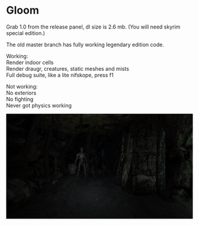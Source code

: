 # Gloom

Grab 1.0 from the release panel, dl size is 2.6 mb. (You will need skyrim special edition.)

The old master branch has fully working legendary edition code.

Working:  
Render indoor cells  
Render draugr, creatures, static meshes and mists  
Full debug suite, like a lite nifskope, press f1

Not working:  
No exteriors  
No fighting  
Never got physics working

![preview](dark-sse_k3N7K33sa8.jpg)
